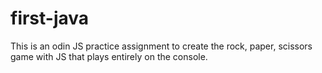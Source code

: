 # first-java
This is an odin JS practice assignment to create the rock, paper, scissors game with JS that plays entirely on the console.